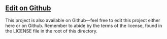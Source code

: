 ## [Edit on Github](https://github.com/nightpool/voidstop)

This project is also available on Github—feel free to edit this project either here or on Github.
Remember to abide by the terms of the license, found in the LICENSE file in the root of this directory.